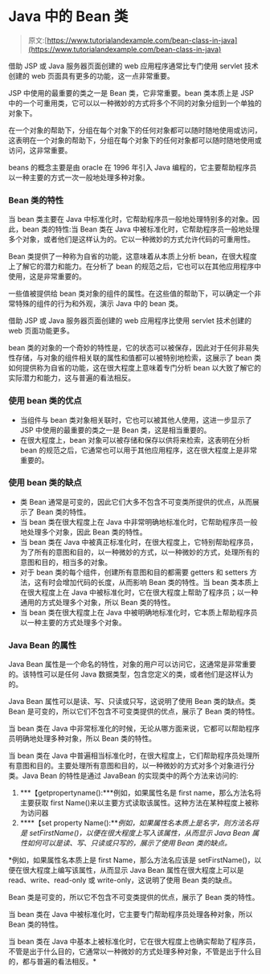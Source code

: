 # Java 中的 Bean 类

> 原文:[https://www.tutorialandexample.com/bean-class-in-java](https://www.tutorialandexample.com/bean-class-in-java)

借助 JSP 或 Java 服务器页面创建的 web 应用程序通常比专门使用 servlet 技术创建的 web 页面具有更多的功能，这一点非常重要。

JSP 中使用的最重要的类之一是 Bean 类，它非常重要。bean 类本质上是 JSP 中的一个可重用类，它可以以一种微妙的方式将多个不同的对象分组到一个单独的对象下。

在一个对象的帮助下，分组在每个对象下的任何对象都可以随时随地使用或访问，这表明在一个对象的帮助下，分组在每个对象下的任何对象都可以随时随地使用或访问，这非常重要。

beans 的概念主要是由 oracle 在 1996 年引入 Java 编程的，它主要帮助程序员以一种主要的方式一次一般地处理多种对象。

### Bean 类的特性

当 bean 类主要在 Java 中标准化时，它帮助程序员一般地处理特别多的对象。因此，bean 类的特性:当 Bean 类在 Java 中被标准化时，它帮助程序员一般地处理多个对象，或者他们是这样认为的。它以一种微妙的方式允许代码的可重用性。

Bean 类提供了一种称为自省的功能，这意味着从本质上分析 bean，在很大程度上了解它的潜力和能力。在分析了 bean 的规范之后，它也可以在其他应用程序中使用，这是非常重要的。

一些值被提供给 bean 类对象的组件的属性。在这些值的帮助下，可以确定一个非常特殊的组件的行为和外观，演示 Java 中的 bean 类。

借助 JSP 或 Java 服务器页面创建的 web 应用程序比使用 servlet 技术创建的 web 页面功能更多。

bean 类的对象的一个奇妙的特性是，它的状态可以被保存，因此对于任何非易失性存储，与对象的组件相关联的属性和值都可以被特别地检索，这展示了 bean 类如何提供称为自省的功能，这在很大程度上意味着专门分析 bean 以大致了解它的实际潜力和能力，这与普遍的看法相反。

### 使用 bean 类的优点

*   当组件与 bean 类对象相关联时，它也可以被其他人使用，这进一步显示了 JSP 中使用的最重要的类之一是 Bean 类，这是相当重要的。
*   在很大程度上，bean 对象可以被存储和保存以供将来检索，这表明在分析 bean 的规范之后，它通常也可以用于其他应用程序，这在很大程度上是非常重要的。

### 使用 bean 类的缺点

*   类 Bean 通常是可变的，因此它们大多不包含不可变类所提供的优点，从而展示了 Bean 类的特性。
*   当 bean 类在很大程度上在 Java 中非常明确地标准化时，它帮助程序员一般地处理多个对象，因此 Bean 类的特性。
*   当 bean 类在 Java 中被真正标准化时，在很大程度上，它特别帮助程序员，为了所有的意图和目的，以一种微妙的方式，以一种微妙的方式，处理所有的意图和目的，相当多的对象。
*   对于 bean 类的每个组件，创建所有意图和目的都需要 getters 和 setters 方法，这有时会增加代码的长度，从而影响 Bean 类的特性。当 bean 类本质上在很大程度上在 Java 中被标准化时，它在很大程度上帮助了程序员；以一种通用的方式处理多个对象，所以 Bean 类的特性。
*   当 bean 类在很大程度上在 Java 中被明确地标准化时，它本质上帮助程序员以一种主要的方式处理多个对象。

### Java Bean 的属性

Java Bean 属性是一个命名的特性，对象的用户可以访问它，这通常是非常重要的。该特性可以是任何 Java 数据类型，包含您定义的类，或者他们是这样认为的。

Java Bean 属性可以是读、写、只读或只写，这说明了使用 Bean 类的缺点。类 Bean 是可变的，所以它们不包含不可变类提供的优点，展示了 Bean 类的特性。

当 bean 类在 Java 中非常标准化的时候，无论从哪方面来说，它都可以帮助程序员明确地处理多种对象，所以 Bean 类的特性。

当 bean 类在 Java 中普遍相当标准化时，在很大程度上，它们帮助程序员处理所有意图和目的。主要处理所有意图和目的，以一种微妙的方式对多个对象进行分类。Java Bean 的特性是通过 JavaBean 的实现类中的两个方法来访问的:

1.  ***【getpropertyname():***例如，如果属性名是 first name，那么方法名将主要获取 first Name()来以主要方式读取该属性。这种方法在某种程度上被称为访问器
2.  ****【set property Name():***例如，如果属性名本质上是名字，则方法名将是 setFirstName()，以便在很大程度上写入该属性，从而显示 Java Bean 属性如何可以是读、写、只读或只写的，展示了使用 Bean 类的缺点。*

 *例如，如果属性名本质上是 first Name，那么方法名应该是 setFirstName()，以便在很大程度上编写该属性，从而显示 Java Bean 属性在很大程度上可以是 read、write、read-only 或 write-only，这说明了使用 Bean 类的缺点。

Bean 类是可变的，所以它不包含不可变类提供的优点，展示了 Bean 类的特性。

当 bean 类在 Java 中被标准化时，它主要专门帮助程序员处理各种对象，所以 Bean 类的特性。

当 bean 类在 Java 中基本上被标准化时，它在很大程度上也确实帮助了程序员，不管是出于什么目的，它通常以一种微妙的方式处理多种对象，不管是出于什么目的，都与普遍的看法相反。*